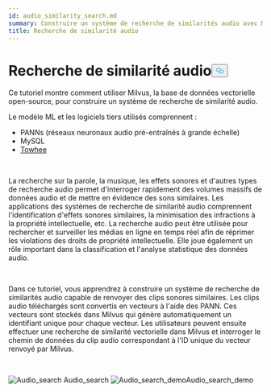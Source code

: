 ```yaml
---
id: audio_similarity_search.md
summary: Construire un système de recherche de similarités audio avec Milvus.
title: Recherche de similarité audio
---
```

<h1 id="Audio-Similarity-Search" class="common-anchor-header">Recherche de similarité audio<button data-href="#Audio-Similarity-Search" class="anchor-icon" translate="no">
      <svg translate="no"
        aria-hidden="true"
        focusable="false"
        height="20"
        version="1.1"
        viewBox="0 0 16 16"
        width="16"
      >
        <path
          fill="#0092E4"
          fill-rule="evenodd"
          d="M4 9h1v1H4c-1.5 0-3-1.69-3-3.5S2.55 3 4 3h4c1.45 0 3 1.69 3 3.5 0 1.41-.91 2.72-2 3.25V8.59c.58-.45 1-1.27 1-2.09C10 5.22 8.98 4 8 4H4c-.98 0-2 1.22-2 2.5S3 9 4 9zm9-3h-1v1h1c1 0 2 1.22 2 2.5S13.98 12 13 12H9c-.98 0-2-1.22-2-2.5 0-.83.42-1.64 1-2.09V6.25c-1.09.53-2 1.84-2 3.25C6 11.31 7.55 13 9 13h4c1.45 0 3-1.69 3-3.5S14.5 6 13 6z"
        ></path>
      </svg>
    </button></h1><p>Ce tutoriel montre comment utiliser Milvus, la base de données vectorielle open-source, pour construire un système de recherche de similarité audio.</p>
<p>Le modèle ML et les logiciels tiers utilisés comprennent :</p>
<ul>
<li>PANNs (réseaux neuronaux audio pré-entraînés à grande échelle)</li>
<li>MySQL</li>
<li><a href="https://towhee.io/">Towhee</a></li>
</ul>
<p></br></p>
<p>La recherche sur la parole, la musique, les effets sonores et d'autres types de recherche audio permet d'interroger rapidement des volumes massifs de données audio et de mettre en évidence des sons similaires. Les applications des systèmes de recherche de similarité audio comprennent l'identification d'effets sonores similaires, la minimisation des infractions à la propriété intellectuelle, etc. La recherche audio peut être utilisée pour rechercher et surveiller les médias en ligne en temps réel afin de réprimer les violations des droits de propriété intellectuelle. Elle joue également un rôle important dans la classification et l'analyse statistique des données audio.</p>
<p></br></p>
<p>Dans ce tutoriel, vous apprendrez à construire un système de recherche de similarités audio capable de renvoyer des clips sonores similaires. Les clips audio téléchargés sont convertis en vecteurs à l'aide des PANN. Ces vecteurs sont stockés dans Milvus qui génère automatiquement un identifiant unique pour chaque vecteur. Les utilisateurs peuvent ensuite effectuer une recherche de similarité vectorielle dans Milvus et interroger le chemin de données du clip audio correspondant à l'ID unique du vecteur renvoyé par Milvus.</p>
<p><br/></p>
<p>
  
   <span class="img-wrapper"> <img translate="no" src="/docs/v2.6.x/assets/audio_search.png" alt="Audio_search" class="doc-image" id="audio_search" />
   </span> <span class="img-wrapper"> <span>Audio_search</span> </span> <span class="img-wrapper"> <img translate="no" src="/docs/v2.6.x/assets/audio_search_demo.png" alt="Audio_search_demo" class="doc-image" id="audio_search_demo" /><span>Audio_search_demo</span> </span></p>
